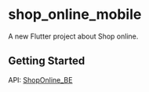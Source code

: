 # shop_online_mobile

A new Flutter project about Shop online.

## Getting Started

API: <a href="https://github.com/TrucNguyen-HUFLIT/ShopOnline_BE">ShopOnline_BE</a>
